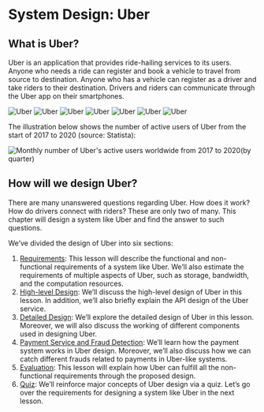 # System Design: Uber
## What is Uber?
Uber is an application that provides ride-hailing services to its users. Anyone who needs a ride can register and book a vehicle to travel from source to destination. Anyone who has a vehicle can register as a driver and take riders to their destination. Drivers and riders can communicate through the Uber app on their smartphones.

![Uber](./uber/1.jpg)
![Uber](./uber/2.jpg)
![Uber](./uber/3.jpg)
![Uber](./uber/4.jpg)
![Uber](./uber/5.jpg)
![Uber](./uber/6.jpg)
![Uber](./uber/7.jpg)


The illustration below shows the number of active users of Uber from the start of 2017 to 2020 (source: Statista):

![Monthly number of Uber's active users worldwide from 2017 to 2020(by quarter)](stat.jpg)

## How will we design Uber?
There are many unanswered questions regarding Uber. How does it work? How do drivers connect with riders? These are only two of many. This chapter will design a system like Uber and find the answer to such questions.

We’ve divided the design of Uber into six sections:

1. [Requirements](../Requirements%20of%20Uber’s%20Design/): This lesson will describe the functional and non-functional requirements of a system like Uber. We’ll also estimate the requirements of multiple aspects of Uber, such as storage, bandwidth, and the computation resources.
2. [High-level Design](../High-level%20Design%20of%20Uber/): We’ll discuss the high-level design of Uber in this lesson. In addition, we’ll also briefly explain the API design of the Uber service.
3. [Detailed Design](../Detailed%20Design%20of%20Uber/): We’ll explore the detailed design of Uber in this lesson. Moreover, we will also discuss the working of different components used in designing Uber.
4. [Payment Service and Fraud Detection](../Payment%20Service%20and%20Fraud%20Detection%20in%20Uber%20Design/): We’ll learn how the payment system works in Uber design. Moreover, we’ll also discuss how we can catch different frauds related to payments in Uber-like systems.
5. [Evaluation](../Evaluation%20of%20Uber’s%20Design/): This lesson will explain how Uber can fulfill all the non-functional requirements through the proposed design.
6. [Quiz](../Quiz%20on%20Uber's%20Design/): We’ll reinforce major concepts of Uber design via a quiz.
Let’s go over the requirements for designing a system like Uber in the next lesson.
